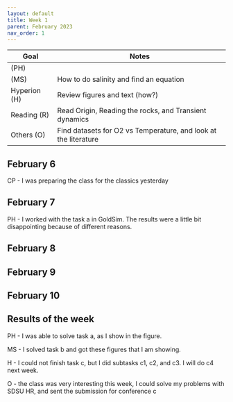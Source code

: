 ```yaml
---
layout: default
title: Week 1
parent: February 2023
nav_order: 1
---
```


| Goal | Notes |
| ----------- | ----------- |
|(PH)| |
|(MS)| How to do salinity and find an equation |
|Hyperion (H)| Review figures and text (how?) |
|Reading (R)| Read Origin, Reading the rocks, and Transient dynamics|
|Others (O)| Find datasets for O2 vs Temperature, and look at the literature |

## February 6

CP - I was preparing the class for the classics yesterday


## February 7



PH - I worked with the task a in GoldSim. The results were a little bit disappointing because of different reasons.


## February 8


## February 9


## February 10


## Results of the week

PH - I was able to solve task a, as I show in the figure.

MS - I solved task b and got these figures that I am showing.

H - I could not finish task c, but I did subtasks c1, c2, and c3. I will do c4 next week.

O - the class was very interesting this week, I could solve my problems with SDSU HR, and sent the submission for conference c
